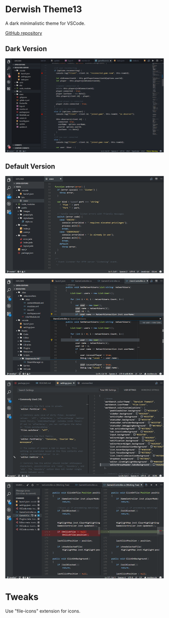# Derwish Theme13
A dark minimalistic theme for VSCode.

[GitHub repository](https://github.com/derwish-pro/vscode-theme13)


## Dark Version
![ScreenShot](https://raw.githubusercontent.com/derwish-pro/vscode-theme13/master/images/dark1.png)


## Default Version

![ScreenShot](https://raw.githubusercontent.com/derwish-pro/vscode-theme13/master/images/screen1.png)

![ScreenShot](https://raw.githubusercontent.com/derwish-pro/vscode-theme13/master/images/screen2.png)

![ScreenShot](https://raw.githubusercontent.com/derwish-pro/vscode-theme13/master/images/screen3.png)

![ScreenShot](https://raw.githubusercontent.com/derwish-pro/vscode-theme13/master/images/screen4.png)



# Tweaks

Use "file-icons" extension for icons.



